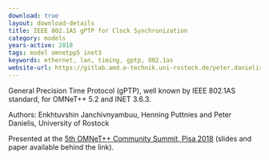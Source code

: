 ```yaml
---
download: true
layout: download-details
title: IEEE 802.1AS gPTP for Clock Synchronization
category: models
years-active: 2018
tags: model omnetpp5 inet3
keywords: ethernet, lan, timing, gptp, 802.1as
website-url: https://gitlab.amd.e-technik.uni-rostock.de/peter.danielis/gptp-implementation
---
```


General Precision Time Protocol (gPTP), well known by IEEE 802.1AS standard,
for OMNeT++ 5.2 and INET 3.6.3.

Authors: Enkhtuvshin Janchivnyambuu, Henning Puttnies and Peter Danielis, University of Rostock

Presented at the
[5th OMNeT++ Community Summit, Pisa 2018](https://summit.omnetpp.org/archive/2018/)
(slides and paper available behind the link).
